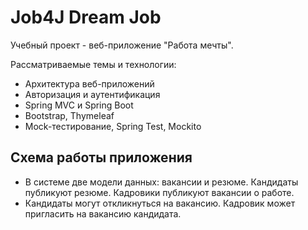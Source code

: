 # Job4J Dream Job

Учебный проект - веб-приложение "Работа мечты".

Рассматриваемые темы и технологии:

- Архитектура веб-приложений
- Авторизация и аутентификация
- Spring MVC и Spring Boot
- Bootstrap, Thymeleaf
- Mock-тестирование, Spring Test, Mockito

## Схема работы приложения

- В системе две модели данных: вакансии и резюме. Кандидаты публикуют резюме. Кадровики публикуют вакансии о работе.
- Кандидаты могут откликнуться на вакансию. Кадровик может пригласить на вакансию кандидата.
